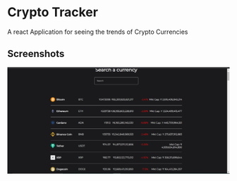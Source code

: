 
# Crypto Tracker 

A react Application for seeing the trends of Crypto Currencies


## Screenshots

![App Screenshot](https://github.com/tarun1801/CryptoTracker/blob/main/Screenshots/Screenshot%20(215).png)

  